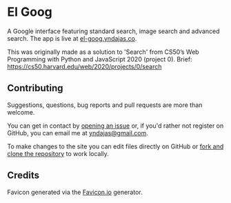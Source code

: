 # El Goog

A Google interface featuring standard search, image search and advanced search. The app is live at <a href="https://elgoog.yndajas.co" target="_blank">el-goog.yndajas.co</a>.

This was originally made as a solution to 'Search' from CS50’s Web Programming with Python and JavaScript 2020 (project 0). Brief: https://cs50.harvard.edu/web/2020/projects/0/search

## Contributing

Suggestions, questions, bug reports and pull requests are more than welcome.

You can get in contact by [opening an issue](https://github.com/yndajas/El-Goog/issues/new) or, if you'd rather not register on GitHub, you can email me at [yndajas@gmail.com](mailto:yndajas@gmail.com?subject=El%20Goog).

To make changes to the site you can edit files directly on GitHub or <a href="https://docs.github.com/en/github/getting-started-with-github/fork-a-repo" title="Fork a repo" target="_blank">fork and clone the repository</a> to work locally.

## Credits

Favicon generated via the <a href="https://favicon.io/favicon-generator" target="_blank">Favicon.io</a> generator.
